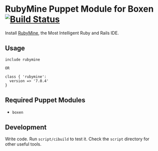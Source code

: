 # RubyMine Puppet Module for Boxen [![Build Status](https://travis-ci.org/magicmonty/puppet-rubymine.png?branch=master)](https://travis-ci.org/magicmonty/puppet-rubymine)

Install [RubyMine](http://www.jetbrains.com/ruby/), the Most Intelligent Ruby and Rails IDE.

## Usage

```puppet
include rubymine

OR

class { 'rubymine':
  version => '7.0.4'
}
```

## Required Puppet Modules

* `boxen`

## Development

Write code. Run `script/cibuild` to test it. Check the `script`
directory for other useful tools.
